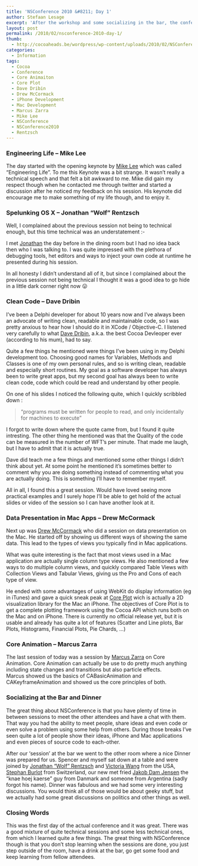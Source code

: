 ```yaml
---
title: 'NSConference 2010 &#8211; Day 1'
author: Stefaan Lesage
excerpt: 'After the workshop and some socializing in the bar, the conference really kicked off now.  Meanwhile the other members of the CocoaHeads Belgium community (<a href="http://twitter.com/spencerpieters">Spencer</a> and <a href="http://twitter.com/CodingMammoth">Jelle</a>) arrived as well.'
layout: post
permalink: /2010/02/nsconference-2010-day-1/
thumb:
  - http://cocoaheads.be/wordpress/wp-content/uploads/2010/02/NSConference_UK-035_small.jpg
categories:
  - Information
tags:
  - Cocoa
  - Conference
  - Core Animaiton
  - Core Plot
  - Dave Dribin
  - Drew McCormack
  - iPhone Development
  - Mac Development
  - Marcus Zarra
  - Mike Lee
  - NSConference
  - NSConference2010
  - Rentzsch
---
```

### Engineering Life &#8211; Mike Lee

The day started with the opening keynote by [Mike Lee][1] which was called &#8220;Engineering Life&#8221;. To me this Keynote was a bit strange. It wasn&#8217;t really a technical speech and that felt a bit awkward to me. Mike did gain my respect though when he contacted me through twitter and started a discussion after he noticed my feedback on his session. His keynote did encourage me to make something of my life though, and to enjoy it.

### Spelunking OS X &#8211; Jonathan &#8220;Wolf&#8221; Rentzsch

Well, I complained about the previous session not being to technical enough, but this time technical was an understatement <img src="http://cocoaheads.be/wordpress/wp-includes/images/smilies/simple-smile.png" alt=":-)" class="wp-smiley" style="height: 1em; max-height: 1em;" /> 

I met [Jonathan][2] the day before in the dining room but I had no idea back then who I was talking to. I was quite impressed with the plethora of debugging tools, het editors and ways to inject your own code at runtime he presented during his session.

In all honesty I didn&#8217;t understand all of it, but since I complained about the previous session not being technical I thought it was a good idea to go hide in a little dark corner right now 😛

### Clean Code &#8211; Dave Dribin

I&#8217;ve been a Delphi developer for about 10 years now and I&#8217;ve always been an advocate of writing clean, readable and maintainable code, so I was pretty anxious to hear how I should do it in XCode / Objective-C. I listened very carefully to what [Dave Dribin][3], a.k.a. the best Cocoa Devleoper ever (according to his mum), had to say.

Quite a few things he mentioned were things I&#8217;ve been using in my Delphi development too. Choosing good names for Variables, Methods and Classes is one of my own personal rules, and so is writing clean, readable and especially short routines. My goal as a software developer has always been to write great apps, but my second goal has always been to write clean code, code which could be read and understand by other people.

On one of his slides I noticed the following quite, which I quickly scribbled down :

> &#8220;programs must be written for people to read, and only incidentally for machines to execute&#8221;

I forgot to write down where the quote came from, but I found it quite intresting. The other thing he mentioned was that the Quality of the code can be measured in the number of WFT&#8217;s per minute. That made me laugh, but I have to admit that it is actually true.

Dave did teach me a few things and mentioned some other things I didn&#8217;t think about yet. At some point he mentioned it&#8217;s sometimes better to comment why you are doing something instead of commenting what you are actually doing. This is something I&#8217;ll have to remember myself.

All in all, I found this a great session. Would have loved seeing more practical examples and I surely hope I&#8217;ll be able to get hold of the actual slides or video of the session so I can have another look at it.

### Data Presentation in Mac Apps &#8211; Drew McCormack

Next up was [Drew McCormack][4] who did a session on data presentation on the Mac. He started off by showing us different ways of showing the same data. This lead to the types of views you typically find in Mac applications.

What was quite interesting is the fact that most views used in a Mac application are actually single column type views. He also mentioned a few ways to do multiple column views, and quickly compared Table Views with Collection Views and Tabular Views, giving us the Pro and Cons of each type of view. 

He ended with some advantages of using WebKit do display information (eg in iTunes) and gave a quick sneak peak at [Core Plot][5] wich is actually a 2D visualization library for the Mac an iPhone. The objectives of Core Plot is to get a complete plotting framework using the Cocoa API which runs both on the Mac and on iPhone. There is currently no official release yet, but it is usable and already has quite a lot of features (Scatter and Line plots, Bar Plots, Histograms, Financial Plots, Pie Chards, &#8230;)

### Core Animation &#8211; Marcus Zarra

The last session of today was a session by [Marcus Zarra][6] on Core Animation. Core Animation can actually be use to do pretty much anything including state changes and transitions but also particle effects.  
Marcus showed us the basics of CABasicAnimation and CAKeyframeAnimation and showed us the core principles of both.

### Socializing at the Bar and Dinner

The great thing about NSConference is that you have plenty of time in between sessions to meet the other attendees and have a chat with them. That way you had the ability to meet people, share ideas and even code or even solve a problem using some help from others. During those breaks I&#8217;ve seen quite a lot of people show their ideas, iPhone and Mac applications and even pieces of source code to each-other.

After our &#8216;session&#8217; at the bar we went to the other room where a nice Dinner was prepared for us. Spencer and myself sat down at a table and were joined by [Jonathan “Wolf” Rentzsch][2] and [Victoria Wang][7] from the USA, [Stephan Burlot][8] from Switzerland, our new met fried [Jakob Dam Jensen][9] the &#8220;knae hoej kaerse&#8221; guy from Danmark and someone from Argentina (sadly forgot his name). Dinner was fabulous and we had some very interesting discussions. You would think all of those would be about geeky stuff, but we actually had some great discussions on politics and other things as well.

### Closing Words

This was the first day of the actual conference and it was great. There was a good mixture of quite technical sessions and some less technical ones, from which I learned quite a few things. The great thing with NSConference though is that you don&#8217;t stop learning when the sessions are done, you just step outside of the room, have a drink at the bar, go get some food and keep learning from fellow attendees.

 [1]: http://twitter.com/bmf
 [2]: http://twitter.com/rentzsch
 [3]: http://twitter.com/DDribin
 [4]: http://twitter.com/drewmccormack
 [5]: http://code.google.com/p/core-plot/
 [6]: http://twitter.com/mzarra
 [7]: https://twitter.com/violasong
 [8]: http://twitter.com/sburlot
 [9]: http://twitter.com/jakobdamjensen